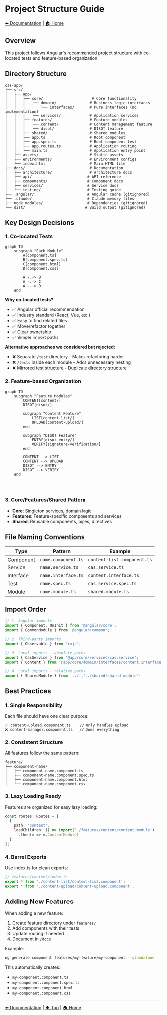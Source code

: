 # Project Structure Guide

[⬅️ Documentation](../README.md) | [🏠 Home](../../README.md)

## Overview

This project follows Angular's recommended project structure with co-located tests and feature-based organization.

## Directory Structure

```
cas-app/
├── src/
│   ├── app/
│   │   ├── core/                      # Core functionality
│   │   │   ├── domain/               # Business logic interfaces
│   │   │   │   └── interfaces/       # Pure interfaces (no implementation)
│   │   │   └── services/             # Application services
│   │   ├── features/                 # Feature modules
│   │   │   ├── content/              # Content management feature
│   │   │   └── disot/                # DISOT feature
│   │   ├── shared/                   # Shared modules
│   │   ├── app.ts                    # Root component
│   │   ├── app.spec.ts               # Root component test
│   │   ├── app.routes.ts             # Application routing
│   │   └── main.ts                   # Application entry point
│   ├── assets/                       # Static assets
│   ├── environments/                 # Environment configs
│   └── index.html                    # Main HTML file
├── docs/                             # Documentation
│   ├── architecture/                 # Architecture docs
│   ├── api/                         # API reference
│   ├── components/                  # Component docs
│   ├── services/                    # Service docs
│   └── testing/                     # Testing guide
├── .angular/                        # Angular cache (gitignored)
├── .claude/                         # Claude memory files
├── node_modules/                    # Dependencies (gitignored)
└── dist/                           # Build output (gitignored)
```

## Key Design Decisions

### 1. Co-located Tests

```mermaid
graph TD
    subgraph "Each Module"
        A[component.ts]
        B[component.spec.ts]
        C[component.html]
        D[component.css]
        
        A -.-> B
        A -.-> C
        A -.-> D
    end
```

**Why co-located tests?**
- ✅ Angular official recommendation
- ✅ Industry standard (React, Vue, etc.)
- ✅ Easy to find related files
- ✅ Move/refactor together
- ✅ Clear ownership
- ✅ Simple import paths

**Alternative approaches we considered but rejected:**
- ❌ Separate `/test` directory - Makes refactoring harder
- ❌ `/tests` inside each module - Adds unnecessary nesting
- ❌ Mirrored test structure - Duplicate directory structure

### 2. Feature-based Organization

```mermaid
graph TD
    subgraph "Feature Modules"
        CONTENT[content/]
        DISOT[disot/]
        
        subgraph "Content Feature"
            LIST[content-list/]
            UPLOAD[content-upload/]
        end
        
        subgraph "DISOT Feature"
            ENTRY[disot-entry/]
            VERIFY[signature-verification/]
        end
        
        CONTENT --> LIST
        CONTENT --> UPLOAD
        DISOT --> ENTRY
        DISOT --> VERIFY
    end
    
    
    
```

### 3. Core/Features/Shared Pattern

- **Core**: Singleton services, domain logic
- **Features**: Feature-specific components and services
- **Shared**: Reusable components, pipes, directives

## File Naming Conventions

| Type | Pattern | Example |
|------|---------|---------|
| Component | `name.component.ts` | `content-list.component.ts` |
| Service | `name.service.ts` | `cas.service.ts` |
| Interface | `name.interface.ts` | `content.interface.ts` |
| Test | `name.spec.ts` | `cas.service.spec.ts` |
| Module | `name.module.ts` | `shared.module.ts` |

## Import Order

```typescript
// 1. Angular imports
import { Component, OnInit } from '@angular/core';
import { CommonModule } from '@angular/common';

// 2. Third-party imports
import { Observable } from 'rxjs';

// 3. Local imports - absolute paths
import { CasService } from '@app/core/services/cas.service';
import { Content } from '@app/core/domain/interfaces/content.interface';

// 4. Local imports - relative paths
import { SharedModule } from '../../../shared/shared-module';
```

## Best Practices

### 1. Single Responsibility
Each file should have one clear purpose:
```
✅ content-upload.component.ts    // Only handles upload
❌ content-manager.component.ts   // Does everything
```

### 2. Consistent Structure
All features follow the same pattern:
```
feature/
├── component-name/
│   ├── component-name.component.ts
│   ├── component-name.component.spec.ts
│   ├── component-name.component.html
│   └── component-name.component.css
```

### 3. Lazy Loading Ready
Features are organized for easy lazy loading:
```typescript
const routes: Routes = [
  {
    path: 'content',
    loadChildren: () => import('./features/content/content.module')
      .then(m => m.ContentModule)
  }
];
```

### 4. Barrel Exports
Use index.ts for clean exports:
```typescript
// features/content/index.ts
export * from './content-list/content-list.component';
export * from './content-upload/content-upload.component';
```

## Adding New Features

When adding a new feature:

1. Create feature directory under `features/`
2. Add components with their tests
3. Update routing if needed
4. Document in `/docs`

Example:
```bash
ng generate component features/my-feature/my-component --standalone
```

This automatically creates:
- `my-component.component.ts`
- `my-component.component.spec.ts`
- `my-component.component.html`
- `my-component.component.css`

---

[⬅️ Documentation](../README.md) | [⬆️ Top](#project-structure-guide) | [🏠 Home](../../README.md)